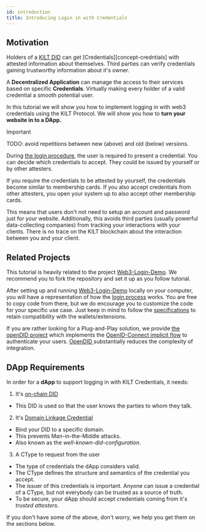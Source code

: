 ```yaml
---
id: introduction
title: Introducing Login in with Credentials
---
```


## Motivation

Holders of a [KILT DID][concept-did] can get [Credentials][concept-credntials] with attested information about themselves.
Third parties can verify credentials gaining trustworthy information about it's owner.

A **Decentralized Application** can manage the access to their services based on specific **Credentials**.
Virtually making every holder of a valid credential a smooth potential user.

In this tutorial we will show you how to implement logging in with web3 credentials using the KILT Protocol.
We will show you how to **turn your website in to a DApp.**

> [!IMPORTANT]
> TODO: avoid repetitions between new (above) and old (below) versions.

During [the login procedure][login-process], the user is required to present a credential.
You can decide which credentials to accept.
They could be issued by yourself or by other attesters.

If you require the credentials to be attested by yourself, the credentials become similar to membership cards.
If you also accept credentials from other attesters, you open your system up to also accept other membership cards.

This means that users don't not need to setup an account and password just for your website.
Additionally, this avoids third parties (usually powerful data-collecting companies) from tracking your interactions with your clients.
There is no trace on the KILT blockchain about the interaction between you and your client.

## Related Projects

This tutorial is heavily related to the project [Web3-Login-Demo][web3-login-demo].
We recommend you to fork the repository and set it up as you follow tutorial.

After setting up and running [Web3-Login-Demo][web3-login-demo] locally on your computer, you will have a representation of how the [login process][login-process] works.
You are free to copy code from there, but we do encourage you to customize the code for your specific use case.
Just keep in mind to follow the [specifications][extension-api-spec] to retain compatibility with the wallets/extensions.

If you are rather looking for a Plug-and-Play solution, we provide [the openDID project][openDID-repo] which implements the [OpenID-Connect implicit flow][openID-flow] to authenticate your users.
[OpenDID ][openDID-repo] substantially reduces the complexity of integration.

## DApp Requirements

In order for a **dApp** to support logging in with KILT Credentials, it needs:

1. It's [on-chain DID][concept-did]

- This DID is used so that the user knows the parties to whom they talk.

2. It's [Domain Linkage Credential][well-known-did-config]

- Bind your DID to a specific domain.
- This prevents Man-in-the-Middle attacks.
- Also known as the _well-known-did-configuration_.

3. A CType to request from the user

- The type of credentials the dApp considers valid.
- The CType defines the structure and semantics of the credential you accept.
- The issuer of this credentials is important.
  Anyone can issue a credential of a CType, but not everybody can be trusted as a source of truth.
- To be secure, your dApp should accept credentials coming from it's _trusted attesters_.

If you don't have some of the above, don't worry, we help you get them on the sections below.

[web3-login-demo]: https://github.com/KILTprotocol/web3-login-demo
[concept-did]: ../../../../concepts/02_did.md
[concept-credentials]: ../../../../concepts/05_credentials/01_overview.md
[well-known-did-config]: ../../02_well-known-did-config.md
[login-process]: ../../05_login.md
[extension-api-spec]: https://github.com/KILTprotocol/spec-ext-credential-api
[openDID-repo]: https://github.com/KILTprotocol/openDID
[openID-flow]: https://openid.net/specs/openid-connect-implicit-1_0.html#ImplicitFlow
